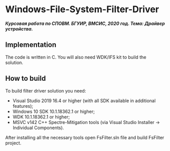 # Windows-File-System-Filter-Driver
***Курсовая работа по СПОВМ. БГУИР, ВМСИС, 2020 год. Тема: Драйвер устройства.***

## Implementation

The code is written in C. You will also need WDK/IFS kit to build the solution.


## How to build

To build filter driver solution you need:
- Visual Studio 2019 16.4 or higher (with all SDK available in additional features);
- Windows 10 SDK 10.1.18362.1 or higher;
- WDK 10.1.18362.1 or higher;
- MSVC v142 C++ Spectre-Mitigation tools (via Visual Studio Installer -> Individual Components).

After installing all the necessary tools open FsFilter.sln file and build FsFilter project.

